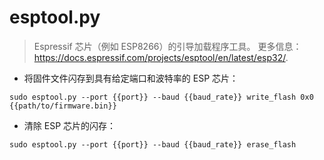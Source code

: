 # esptool.py

> Espressif 芯片（例如 ESP8266）的引导加载程序工具。
> 更多信息：<https://docs.espressif.com/projects/esptool/en/latest/esp32/>.

- 将固件文件闪存到具有给定端口和波特率的 ESP 芯片：

`sudo esptool.py --port {{port}} --baud {{baud_rate}} write_flash 0x0 {{path/to/firmware.bin}}`

- 清除 ESP 芯片的闪存：

`sudo esptool.py --port {{port}} --baud {{baud_rate}} erase_flash`